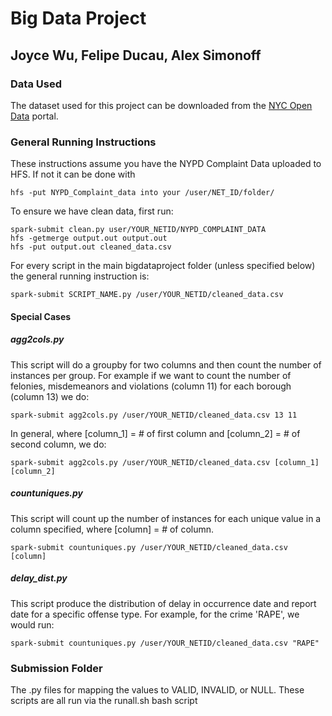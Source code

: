 # Big Data Project
## Joyce Wu, Felipe Ducau, Alex Simonoff

### Data Used
The dataset used for this project can be downloaded from the [NYC Open Data](https://data.cityofnewyork.us/Public-Safety/NYPD-Complaint-Data-Historic/qgea-i56i) portal.

### General Running Instructions
These instructions assume you have the NYPD Complaint Data uploaded to HFS. If not it can be done with
```
hfs -put NYPD_Complaint_data into your /user/NET_ID/folder/
```

To ensure we have clean data, first run:
```
spark-submit clean.py user/YOUR_NETID/NYPD_COMPLAINT_DATA
hfs -getmerge output.out output.out
hfs -put output.out cleaned_data.csv
```

For every script in the main bigdataproject folder (unless specified below) the general running instruction is:
```
spark-submit SCRIPT_NAME.py /user/YOUR_NETID/cleaned_data.csv
```

#### Special Cases
##### agg2cols.py
This script will do a groupby for two columns and then count the number of instances per group. 
For example if we want to count the number of felonies, misdemeanors and violations (column 11) for each borough (column 13) we do:
```
spark-submit agg2cols.py /user/YOUR_NETID/cleaned_data.csv 13 11 
```

In general, where [column_1] = # of first column and [column_2] = # of second column, we do:
```
spark-submit agg2cols.py /user/YOUR_NETID/cleaned_data.csv [column_1] [column_2] 
```

##### countuniques.py
This script will count up the number of instances for each unique value in a column specified, where [column] = # of column.
```
spark-submit countuniques.py /user/YOUR_NETID/cleaned_data.csv [column]
```

##### delay_dist.py
This script produce the distribution of delay in occurrence date and report date for a specific offense type. For example, for the crime 'RAPE', we would run:
```
spark-submit countuniques.py /user/YOUR_NETID/cleaned_data.csv "RAPE"
```

### Submission Folder
The .py files for mapping the values to VALID, INVALID, or NULL.
These scripts are all run via the runall.sh bash script

